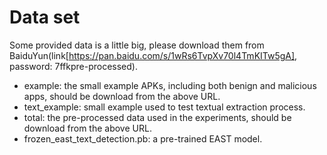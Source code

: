Data set
====================

Some provided data is a little big, please download them from BaiduYun(link[https://pan.baidu.com/s/1wRs6TvpXv70l4TmKITw5gA], password: 7ffkpre-processed).

+ example: the small example APKs, including both benign and malicious apps, should be download from the above URL.
+ text_example: small example used to test textual extraction process.
+ total: the pre-processed data used in the experiments, should be download from the above URL.
+ frozen_east_text_detection.pb: a pre-trained EAST model.
